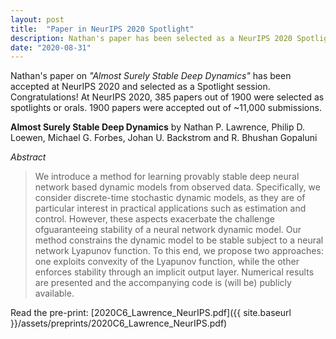 ```yaml
---
layout: post
title:  "Paper in NeurIPS 2020 Spotlight"
description: Nathan's paper has been selected as a NeurIPS 2020 Spotlight. Congratulations!
date: "2020-08-31"
---
```


Nathan's paper on *"Almost Surely Stable Deep Dynamics"* has been accepted at NeurIPS 2020 and selected as a Spotlight session. Congratulations! At NeurIPS 2020, 385 papers out of 1900 were selected as spotlights or orals. 1900 papers were accepted out of ~11,000 submissions.

**Almost Surely Stable Deep Dynamics**
by Nathan P. Lawrence, Philip D. Loewen, Michael G. Forbes, Johan U. Backstrom and R. Bhushan Gopaluni

*Abstract*
> We introduce a method for learning provably stable deep neural network based dynamic models from observed data. Specifically, we consider discrete-time stochastic dynamic models, as they are of particular interest in practical applications such as estimation and control.  However, these aspects exacerbate the challenge ofguaranteeing stability of a neural network dynamic model. Our method constrains the dynamic model to be stable subject to a neural network Lyapunov function. To this end, we propose two approaches: one exploits convexity of the Lyapunov function, while the other enforces stability through an implicit output layer. Numerical results are presented and the accompanying code is (will be) publicly available.

Read the pre-print:
[2020C6_Lawrence_NeurIPS.pdf]({{ site.baseurl }}/assets/preprints/2020C6_Lawrence_NeurIPS.pdf)